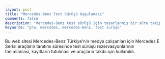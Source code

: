 ```yaml
---
layout: post
title: "Mercedes-Benz Test Sürüşü Uygulaması"
comments: false
description: "Mercedes-Benz test sürüşü için tasarlanmış bir süre takip sistemi."
keywords: "php, mercedes, mercedes-benz, test sürüşü"
---
```


Bu web sitesi Mercedes-Benz Türkiye'nin medya çalışanları için Mercedes E Serisi araçların tanıtımı süresince test sürüşü rezervasyonlarının tanımlanlası, kayıtların tutulması ve araçların takibi için kullanıldı.